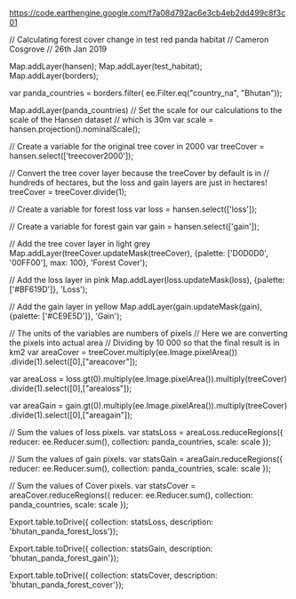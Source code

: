 https://code.earthengine.google.com/f7a08d792ac6e3cb4eb2dd499c8f3c01

// Calculating forest cover change in test red panda habitat
// Cameron Cosgrove
// 26th Jan 2019

Map.addLayer(hansen);
Map.addLayer(test_habitat);
Map.addLayer(borders);

var panda_countries = borders.filter(
    ee.Filter.eq("country_na", "Bhutan"));
    
Map.addLayer(panda_countries)
// Set the scale for our calculations to the scale of the Hansen dataset
// which is 30m
var scale = hansen.projection().nominalScale();

// Create a variable for the original tree cover in 2000
var treeCover = hansen.select(['treecover2000']);

// Convert the tree cover layer because the treeCover by default is in
// hundreds of hectares, but the loss and gain layers are just in hectares!
treeCover = treeCover.divide(1);

// Create a variable for forest loss
var loss = hansen.select(['loss']);

// Create a variable for forest gain
var gain = hansen.select(['gain']);

// Add the tree cover layer in light grey
Map.addLayer(treeCover.updateMask(treeCover),
    {palette: ['D0D0D0', '00FF00'], max: 100}, 'Forest Cover');

// Add the loss layer in pink
Map.addLayer(loss.updateMask(loss),
            {palette: ['#BF619D']}, 'Loss');

// Add the gain layer in yellow
Map.addLayer(gain.updateMask(gain),
            {palette: ['#CE9E5D']}, 'Gain');
            
// The units of the variables are numbers of pixels
// Here we are converting the pixels into actual area
// Dividing by 10 000 so that the final result is in km2
var areaCover = treeCover.multiply(ee.Image.pixelArea())
                .divide(1).select([0],["areacover"]);

var areaLoss = loss.gt(0).multiply(ee.Image.pixelArea()).multiply(treeCover)
              .divide(1).select([0],["arealoss"]);

var areaGain = gain.gt(0).multiply(ee.Image.pixelArea()).multiply(treeCover)
              .divide(1).select([0],["areagain"]);
              
// Sum the values of loss pixels.
var statsLoss = areaLoss.reduceRegions({
  reducer: ee.Reducer.sum(),
  collection: panda_countries,
  scale: scale
});

// Sum the values of gain pixels.
var statsGain = areaGain.reduceRegions({
  reducer: ee.Reducer.sum(),
  collection: panda_countries,
  scale: scale
});

// Sum the values of Cover pixels.
var statsCover = areaCover.reduceRegions({
  reducer: ee.Reducer.sum(),
  collection: panda_countries,
  scale: scale
});

Export.table.toDrive({
  collection: statsLoss,
  description: 'bhutan_panda_forest_loss'});
  
Export.table.toDrive({
  collection: statsGain,
  description: 'bhutan_panda_forest_gain'});
  
Export.table.toDrive({
  collection: statsCover,
  description: 'bhutan_panda_forest_cover'});
